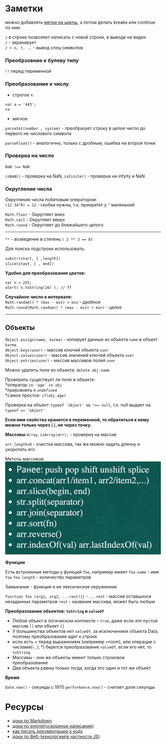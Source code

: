 # Заметки

можно добавлять [метки на циклы](https://learn.javascript.ru/while-for#метки-для-break-continue), а потом делать breake или continue по ним



`/` в строке позволяет написать с новой строки, в выводе не виден  
`/` - экранирует  
`/ + n, t, ..` - вывод спец символов

### Преобрзовние к булеву типу 
`!!` перед переменной

### Преобразование к числу
* строгое `+`: 
```
var a = '443';
+a
```
* мягкое 

`parseInt(number , system)` -  преобразует строку в целое число до первого не числового символа

`parseFloat()` - аналогично, только с дробным, ошибка на второй точке

### Проверка на число 

`NaN !== NaN`

`isNaN()` - проверка  на NaN, `isFinite()` - проверка на infyity и NaN  

### Округление числа 
Округления числа побитовым оператором:  
`(12.34^0) = 12` - скобки нужны, т.к. приоритет у `^` маленький  

`Math.floor` - Округляет вниз  
`Math.ceil` -  Округляет вверх  
`Math.round` - Округляет до ближайшего целого  

--------------

`**` - возведение в степень `( 2 ** 3 == 8)`

Для поиска подстроки использовать:

`substr(start, [ ,length])`  
`slice(stast, [ , end])`

**Удобно для преобразования цветов:**
```
var n = 255;
alert( n.toString(16) ); // ff
```

**Случайное число в интервале:**  
`Math.random() * (max - min) + min` - дробное  
`Math.round(Math.random() * (max - min) + min)` - целое  

---------------  

## Объекты

`Object.assign(name, karma)` - копирует данные из объекта `name` в объект `karma`  
`Object.keys(user)` - массив ключей объекта `user`  
`Object.values(user)` - массив значений ключей объекта `user`  
`Object.entries(user)` - массив массивов полей `user` 

Можно удалить поле из объекта: `delete obj.name`  

Проверить существует ли поле в объекте:  
*оператор `in`: `'age' in obj`  
*прировнять к `undefined`  
*самое простое: `if(obj.age)`  

Проверка на объект: `typeof 'object' && !== null`, т.к. null выдает на `typeof => 'object'`


**Если имя свойства хранится в переменной, то обратиться к нему можно только через `[]`, не через точку.**  

**Массивы**
`Array.isArray(arr);` - проверка на массив

`arr.length=0` - очистка массива, так же можно задать длинну и укоротить его  

Метоты массивов:
![](/img/methods.png)

**Функции**

Есть встроенные методы у функций `foo`, например имеет `foo.name` - имя `foo` `foo.length` - количество параметров  

Замыкание - функция и ее лексическое окруженние  


`function foo (arg1, arg2, ...rest){}` - `...rest` - массив оставшихся незаданных параметров `rest` - название массива, может быть любым  

**Преобразование объектов: `toString` и `valueOf`**

* Любой объект в логическом контексте – `true`, даже если это пустой массив `[]` или объект `{}`
* У большинства объектов нет `valueOf`, за исключением объекта Data, поэтому преобразование идет к строке  
* если есть + перед выражением (например +room), или операции с числами(-, /, *) берется преобразование `valueOf`, если его нет, то `toString`  
* Массивы - они же объекты имеют только строковое преобразование 
* Два объекта равны только тогда, когда это один и тот же объект  
 
**Время**

`Date.now()` - секунды c 1970
`performance.now()` - cчитает доли секунды 

# Ресурсы 

* [доки по Markdown](https://github.com/OlgaVlasova/markdown-doc/blob/master/README.md#Lines)
* [доки по emmet(ускореное написание)](https://docs.emmet.io/cheat-sheet/)
* [как писать документацию к коду](http://usejsdoc.org/)
* [доки по Веб-технологим(в частности JS)](https://developer.mozilla.org/ru/docs/Web/JavaScript)

